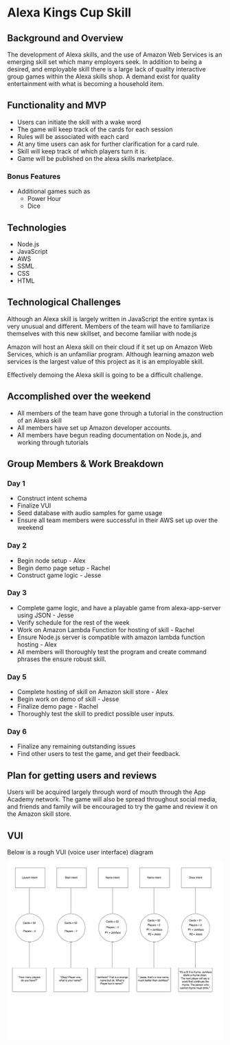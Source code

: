 # Alexa Kings Cup Skill

## Background and Overview
  The development of Alexa skills, and the use of Amazon Web Services is an emerging skill set which many employers seek. In addition to being a desired, and employable skill there is a large lack of quality interactive group games within the Alexa skills shop. A demand exist for quality entertainment with what is becoming a household item.

## Functionality and MVP
  - Users can initiate the skill with a wake word
  - The game will keep track of the cards for each session
  - Rules will be associated with each card
  - At any time users can ask for further clarification for a card rule.
  - Skill will keep track of which players turn it is.
  - Game will be published on the alexa skills marketplace.
  ### Bonus Features
  - Additional games such as
    - Power Hour
    - Dice

## Technologies
  - Node.js
  - JavaScript
  - AWS
  - SSML
  - CSS
  - HTML

## Technological Challenges
  Although an Alexa skill is largely written in JavaScript the entire syntax is very unusual and different. Members of the team will have to familiarize themselves with this new skillset, and become familiar with node.js

  Amazon will host an Alexa skill on their cloud if it set up on Amazon Web Services, which is an unfamiliar program. Although learning amazon web services is the largest value of this project as it is an employable skill.

  Effectively demoing the Alexa skill is going to be a difficult challenge.

## Accomplished over the weekend
  - All members of the team have gone through a tutorial in the construction of an Alexa skill
  - All members have set up Amazon developer accounts.
  - All members have begun reading documentation on Node.js, and working through tutorials

## Group Members & Work Breakdown

 ### Day 1
  - Construct intent schema
  - Finalize VUI
  - Seed database with audio samples for game usage
  - Ensure all team members were successful in their AWS set up over the weekend
 ### Day 2
  - Begin node setup - Alex
  - Begin demo page setup - Rachel
  - Construct game logic - Jesse
 ### Day 3
  - Complete game logic, and have a playable game from alexa-app-server using JSON - Jesse
  - Verify schedule for the rest of the week
  - Work on Amazon Lambda Function for hosting of skill - Rachel
  - Ensure Node.js server is compatible with
   amazon lambda function hosting - Alex
  - All members will thoroughly test the program and create command phrases the ensure robust skill.
  ### Day 5
  - Complete hosting of skill on Amazon skill store - Alex
  - Begin work on demo of skill - Jesse
  - Finalize demo page - Rachel
  - Thoroughly test the skill to predict possible user inputs.
  ### Day 6
  - Finalize any remaining outstanding issues
  - Find other users to test the game, and get their feedback.

## Plan for getting users and reviews
  Users will be acquired largely through word of mouth through the App Academy network. The game will also be spread throughout social media, and friends and family will be encouraged to try the game and review it on the Amazon skill store.

## VUI
Below is a rough VUI (voice user interface) diagram

<img src="docs/VUI.jpg" />
